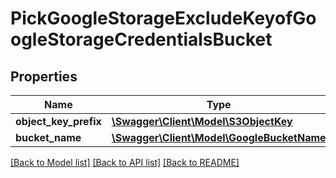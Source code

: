 # PickGoogleStorageExcludeKeyofGoogleStorageCredentialsBucket

## Properties
Name | Type | Description | Notes
------------ | ------------- | ------------- | -------------
**object_key_prefix** | [**\Swagger\Client\Model\S3ObjectKey**](S3ObjectKey.md) |  | 
**bucket_name** | [**\Swagger\Client\Model\GoogleBucketName**](GoogleBucketName.md) |  | 

[[Back to Model list]](../../README.md#documentation-for-models) [[Back to API list]](../../README.md#documentation-for-api-endpoints) [[Back to README]](../../README.md)

